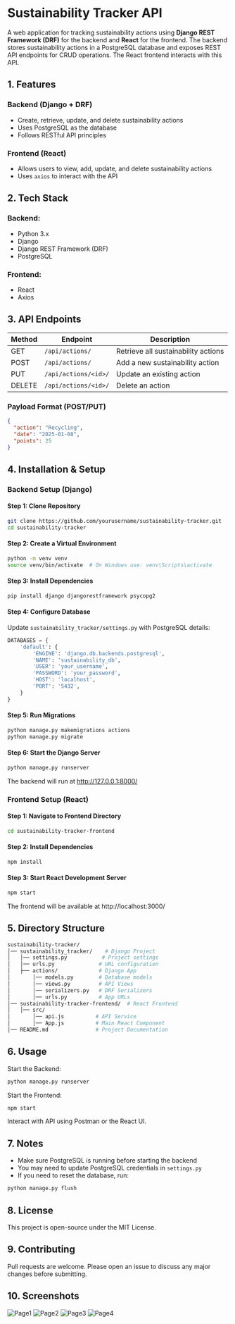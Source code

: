 # Sustainability Tracker API

A web application for tracking sustainability actions using **Django REST Framework (DRF)** for the backend and **React** for the frontend. The backend stores sustainability actions in a PostgreSQL database and exposes REST API endpoints for CRUD operations. The React frontend interacts with this API.

## 1. Features

### Backend (Django + DRF)
- Create, retrieve, update, and delete sustainability actions
- Uses PostgreSQL as the database
- Follows RESTful API principles

### Frontend (React)
- Allows users to view, add, update, and delete sustainability actions
- Uses `axios` to interact with the API

## 2. Tech Stack

### Backend:
- Python 3.x
- Django
- Django REST Framework (DRF)
- PostgreSQL

### Frontend:
- React
- Axios

## 3. API Endpoints

| Method | Endpoint | Description |
|--------|----------|-------------|
| GET    | `/api/actions/` | Retrieve all sustainability actions |
| POST   | `/api/actions/` | Add a new sustainability action |
| PUT    | `/api/actions/<id>/` | Update an existing action |
| DELETE | `/api/actions/<id>/` | Delete an action |

### Payload Format (POST/PUT)
```json
{
  "action": "Recycling",
  "date": "2025-01-08",
  "points": 25
}
```

## 4. Installation & Setup

### Backend Setup (Django)

#### Step 1: Clone Repository
```bash
git clone https://github.com/yourusername/sustainability-tracker.git
cd sustainability-tracker
```

#### Step 2: Create a Virtual Environment
```bash
python -m venv venv
source venv/bin/activate  # On Windows use: venv\Scripts\activate
```

#### Step 3: Install Dependencies
```bash
pip install django djangorestframework psycopg2
```

#### Step 4: Configure Database
Update `sustainability_tracker/settings.py` with PostgreSQL details:

```python
DATABASES = {
    'default': {
        'ENGINE': 'django.db.backends.postgresql',
        'NAME': 'sustainability_db',
        'USER': 'your_username',
        'PASSWORD': 'your_password',
        'HOST': 'localhost',
        'PORT': '5432',
    }
}
```

#### Step 5: Run Migrations
```bash
python manage.py makemigrations actions
python manage.py migrate
```

#### Step 6: Start the Django Server
```bash
python manage.py runserver
```
The backend will run at http://127.0.0.1:8000/

### Frontend Setup (React)

#### Step 1: Navigate to Frontend Directory
```bash
cd sustainability-tracker-frontend
```

#### Step 2: Install Dependencies
```bash
npm install
```

#### Step 3: Start React Development Server
```bash
npm start
```
The frontend will be available at http://localhost:3000/

## 5. Directory Structure

```bash
sustainability-tracker/
│── sustainability_tracker/    # Django Project
│   │── settings.py           # Project settings
│   │── urls.py              # URL configuration
│   ├── actions/             # Django App
│       │── models.py        # Database models
│       │── views.py         # API Views
│       │── serializers.py   # DRF Serializers
│       │── urls.py          # App URLs
│── sustainability-tracker-frontend/  # React Frontend
│   │── src/
│       │── api.js          # API Service
│       │── App.js          # Main React Component
│── README.md               # Project Documentation
```

## 6. Usage

Start the Backend:
```bash
python manage.py runserver
```

Start the Frontend:
```bash
npm start
```

Interact with API using Postman or the React UI.

## 7. Notes

- Make sure PostgreSQL is running before starting the backend
- You may need to update PostgreSQL credentials in `settings.py`
- If you need to reset the database, run:
```bash
python manage.py flush
```

## 8. License

This project is open-source under the MIT License.

## 9. Contributing

Pull requests are welcome. Please open an issue to discuss any major changes before submitting.

## 10. Screenshots

![Page1](https://github.com/YBU666/SUSTAINABILITY-TRACKER/blob/main/public/Page2.png)
![Page2](https://github.com/YBU666/SUSTAINABILITY-TRACKER/blob/main/public/Page3.png)
![Page3](https://github.com/YBU666/SUSTAINABILITY-TRACKER/blob/main/public/page4.png)
![Page4](https://github.com/YBU666/SUSTAINABILITY-TRACKER/blob/main/public/page5.png)
